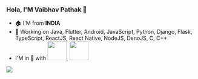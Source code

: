### Hola, I'M Vaibhav Pathak 👋

- 🏠 I'M from <b>INDIA</b>
- 🔨 Working on Java, Flutter, Android, JavaScript, Python, Django, Flask, TypeScript, ReactJS, React Native, NodeJS, DenoJS, C, C++
- I'M in 🧡 with <img src="https://img.icons8.com/color/25/000000/flutter.png" height="50" wigth="50"/>, <img src="https://img.icons8.com/color/25/000000/python.png" height="50" wigth="50"/>


<img src="https://github-readme-stats.vercel.app/api?username=vkpdeveloper&&show_icons=true&title_color=ffffff&icon_color=bb2acf&text_color=daf7dc&bg_color=151515" />
